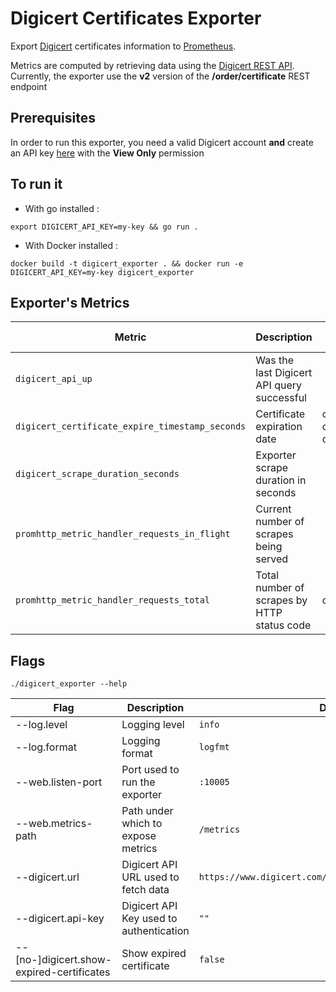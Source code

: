 # Digicert Certificates Exporter

Export [Digicert](https://www.digicert.com/) certificates information to [Prometheus](https://prometheus.io).

Metrics are computed by retrieving data using
the [Digicert REST API](https://dev.digicert.com/en/certcentral-apis/services-api/orders/list-orders.html).
Currently, the exporter use the **v2** version of the **/order/certificate** REST endpoint

## Prerequisites

In order to run this exporter, you need a valid Digicert account **and** create an API
key [here](https://www.digicert.com/secure/automation/api-keys/) with the **View Only** permission

## To run it

- With go installed :

```shell
export DIGICERT_API_KEY=my-key && go run .
```

- With Docker installed :

```shell
docker build -t digicert_exporter . && docker run -e DIGICERT_API_KEY=my-key digicert_exporter
```

## Exporter's Metrics

| Metric                                          | Description                                 | Labels                                                          | Mandatory ? |
|-------------------------------------------------|---------------------------------------------|-----------------------------------------------------------------|-------------|
| `digicert_api_up`                               | Was the last Digicert API query successful  |                                                                 | ✅           |
| `digicert_certificate_expire_timestamp_seconds` | Certificate expiration date                 | certificate_common_name, certificate_id, order_id, organization | ✅           |
| `digicert_scrape_duration_seconds`              | Exporter scrape duration in seconds         |                                                                 | ✅           |
| `promhttp_metric_handler_requests_in_flight`    | Current number of scrapes being served      |                                                                 | ❌           |
| `promhttp_metric_handler_requests_total`        | Total number of scrapes by HTTP status code | code                                                            | ❌           |

## Flags

```shell
./digicert_exporter --help
```

| Flag                                      | Description                             | Default                                                  | Env vars                           |
|-------------------------------------------|-----------------------------------------|----------------------------------------------------------|------------------------------------|
| --log.level                               | Logging level                           | `info`                                                   | ❌                                  |
| --log.format                              | Logging format                          | `logfmt`                                                 | ❌                                  |
| --web.listen-port                         | Port used to run the exporter           | `:10005`                                                 | EXPORTER_PORT                      |
| --web.metrics-path                        | Path under which to expose metrics      | `/metrics`                                               | EXPORTER_PATH                      |
| --digicert.url                            | Digicert API URL used to fetch data     | `https://www.digicert.com/services/v2/order/certificate` | DIGICERT_URL                       |
| --digicert.api-key                        | Digicert API Key used to authentication | `""`                                                     | DIGICERT_API_KEY                   |
| --[no-]digicert.show-expired-certificates | Show expired certificate                | `false`                                                  | DIGICERT_SHOW_EXPIRED_CERTIFICATES |
